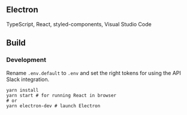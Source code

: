 ## Electron

TypeScript, React, styled-components, Visual Studio Code

## Build

### Development

Rename `.env.default` to `.env` and set the right tokens for using the API Slack integration.

```
yarn install
yarn start # for running React in browser
# or
yarn electron-dev # launch Electron
```

<!-- ### Release

```

``` -->
